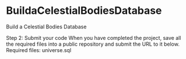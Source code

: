 # BuildaCelestialBodiesDatabase
Build a Celestial Bodies Database


Step 2: Submit your code
When you have completed the project, save all the required files into a public repository and submit the URL to it below.
Required files: universe.sql


